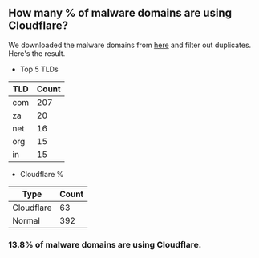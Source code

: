 ## How many % of malware domains are using Cloudflare?


We downloaded the malware domains from [here](https://urlhaus.abuse.ch) and filter out duplicates.
Here's the result.


[//]: # (start replacement)


- Top 5 TLDs

| TLD | Count |
| --- | --- |
| com | 207 |
| za | 20 |
| net | 16 |
| org | 15 |
| in | 15 |


- Cloudflare %

| Type | Count |
| --- | --- |
| Cloudflare | 63 |
| Normal | 392 |


### 13.8% of malware domains are using Cloudflare.